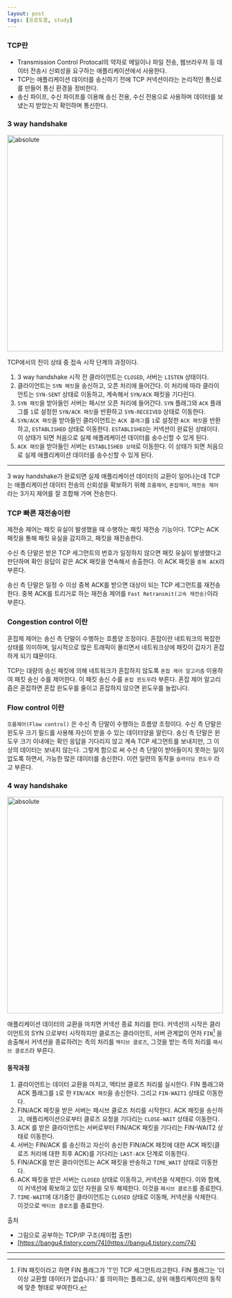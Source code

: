 ```yaml
---
layout: post
tags: [프로토콜, study]
---
```


### TCP란

- Transmission Control Protocal의 약자로 메일이나 파일 전송, 웹브라우저 등 데이터 전송시 신뢰성을 요구하는 애플리케이션에서 사용한다. 
- TCP는 애플리케이션 데이터를 송신하기 전에 TCP 커넥션이라는 논리적인 통신로를 만들어 통신 환경을 정비한다.
- 송신 파이프, 수신 파이프를 이용해 송신 전용, 수신 전용으로 사용하며 데이터를 보냈는지 받았는지 확인하며 통신한다.

### 3 way handshake


<img data-action="zoom" src='{{"/assets/images/post/3-way.png" | relative_url}}' alt='absolute' width="500"/>

TCP에서의 전이 상태 중 접속 시작 단계의 과정이다. 

1. 3 way handshake 시작 전 클라이언트는 `CLOSED`, 서버는 `LISTEN` 상태이다.
2. 클라이언트는 `SYN 패킷`을 송신하고, 오픈 처리에 들어간다. 이 처리에 따라 클라이언트는 `SYN-SENT` 상태로 이동하고, 계속해서 `SYN/ACK` 패킷을 기다린다.
3. `SYN 패킷`을 받아들인 서버는 패시브 오픈 처리에 들어간다. `SYN` 플래그와 `ACK` 플래그를 `1`로 설정한 `SYN/ACK 패킷`을 반환하고 `SYN-RECEIVED` 상태로 이동한다.
4. `SYN/ACK 패킷`을 받아들인 클라이언트는 `ACK 플래그`를 `1`로 설정한 `ACK 패킷`을 반환하고, `ESTABLISHED` 상태로 이동한다. `ESTABLISHED`는 커넥션이 완료된 상태이다. 이 상태가 되면 처음으로 실제 애플레케이션 데이터를 송수신할 수 있게 된다.
5. `ACK 패킷`을 받아들인 서버는 `ESTABLISHED 상태`로 이동한다. 이 상태가 되면 처음으로 실제 애플리케이션 데이터를 송수신할 수 있게 된다.

---

3 way handshake가 완료되면 실제 애플리케이션 데이터의 교환이 일어나는데 TCP는 애플리케이션 데이터 전송의 신뢰성을 확보하기 위해 `흐름제어`, `혼잡제어`, `재전송 제어` 라는 3가지 제어를 잘 조합해 가며 전송한다.

### TCP 빠른 재전송이란

제전송 제어는 패킷 유실이 발생했을 때 수행하는 패킷 재전송 기능이다. TCP는 ACK 패킷을 통해 패킷 유실을 감지하고, 패킷을 재전송한다.

수신 측 단말은 받은 TCP 세그먼트의 번호가 일정하지 않으면 패킷 유실이 발생했다고 판단하며 확인 응답이 같은 ACK 패킷을 연속해서 송출한다. 이 ACK 패킷을 `중복 ACK`라 부른다.

송신 측 단말은 일정 수 이상 중복 ACK를 받으면 대상이 되는 TCP 세그먼트를 재전송한다. 중복 ACK를 트리거로 하는 재전송 제어를 `Fast Retransmit(고속 재전송)`이라 부른다.

### Congestion control 이란

혼잡제 제어는 송신 측 단말이 수행하는 흐름양 조정이다. 혼잡이란 네트워크의 복잡한 상태를 의미하며, 일시적으로 많은 트래픽이 몰리면서 네트워크상에 패킷이 갑자기 혼잡하게 되기 떄문이다. 

TCP는 대량의 송신 패킷에 의해 네트워크가 혼잡하지 않도록 `혼잡 제어 알고리즘` 이용하여 패킷 송신 수를 제어한다. 이 패킷 송신 수를 `혼잡 윈도우`라 부른다. 혼잡 제어 알고리즘은 혼잡하면 혼잡 윈도우를 줄이고 혼잡하지 않으면 윈도우를 늘립니다.

### Flow control 이란

`흐름제어(Flow control)` 은 수신 측 단말이 수행하는 흐름양 조정이다. 수신 측 단말은 윈도우 크기 필드를 사용해 자신이 받을 수 있는 데이터양을 알린다. 송신 측 단말은 윈도우 크기 이내에는 확인 응답을 기다리지 않고 계속 TCP 세그먼트를 보내지만, 그 이상의 데이터는 보내지 않는다. 그렇게 함으로 써 수신 측 단말이 받아들이지 못하는 일이 없도록 하면서, 가능한 많은 데이터를 송신한다. 이런 일련의 동작을 `슬라이딩 윈도우` 라고 부른다.

### 4 way handshake

<img data-action="zoom" src='{{"/assets/images/post/4-way.png" | relative_url}}' alt='absolute' width="500"/>

애플리케이션 데이터의 교환을 마치면 커넥션 종료 처리를 한다. 커넥션의 시작은 클라이언트의 SYN 으로부터 시작하지만 클로즈는 클라이언트, 서버 관계없이 먼저 `FIN`[^1] 을 송출해서 커넥션을 종료하려는 측의 처리를 `액티브 클로즈`, 그것을 받는 측의 처리를 `패시브 클로즈`라 부른다.

#### 동작과정

1. 클라이언트는 데이터 교환을 마치고, 액티브 클로즈 처리를 실시한다. FIN 플래그와 ACK 플래그를 `1`로 한 `FIN/ACK 패킷`을 송신한다. 그리고 `FIN-WAIT1` 상태로 이동한다.
2. FIN/ACK 패킷을 받은 서버는 패시브 클로즈 처리를 시작한다. ACK 패킷을 송신하고, 애플리케이션으로부터 클로즈 요청을 기다리는 `CLOSE-WAIT` 상태로 이동한다.
3. ACK 를 받은 클라이언트는 서버로부터 FIN/ACK 패킷을 기다리는 FIN-WAIT2 상태로 이동한다. 
4. 서버는 FIN/ACK 를 송신하고 자신이 송신한 FIN/ACK 패킷에 대한 ACK 패킷(클로즈 처리에 대한 최후 ACK)를 기다리는 `LAST-ACK` 단계로 이동한다.
5. FIN/ACK를 받은 클라이언트는 ACK 패킷을 반송하고 `TIME_WAIT` 상태로 이동한다.
6. ACK 패킷을 받은 서버는 `CLOSED` 상태로 이동하고, 커넥션을 삭제한다. 이와 함께, 이 커넥션에 확보하고 있던 자원을 모두 해제한다. 이것을 `패시브 클로즈`를 종료한다.
7. `TIME-WAIT`에 대기중인 클라이언트는 `CLOSED` 상태로 이동해, 커넥션을 삭제한다. 이것으로 `액티브 클로즈`를 종료한다.



출처
- 그림으로 공부하는 TCP/IP 구조(제이펍 출판)
- [https://bangu4.tistory.com/74](https://bangu4.tistory.com/74)

---

[^1]: FIN 패킷이라고 하면 FIN 플래그가 '1'인 TCP 세그먼트라고한다. FIN 플래그는 '더이상 교환할 데이터가 없습니다.' 를 의미하는 플래그로, 상위 애플리케이션의 동작에 맞춘 형태로 부여한다.